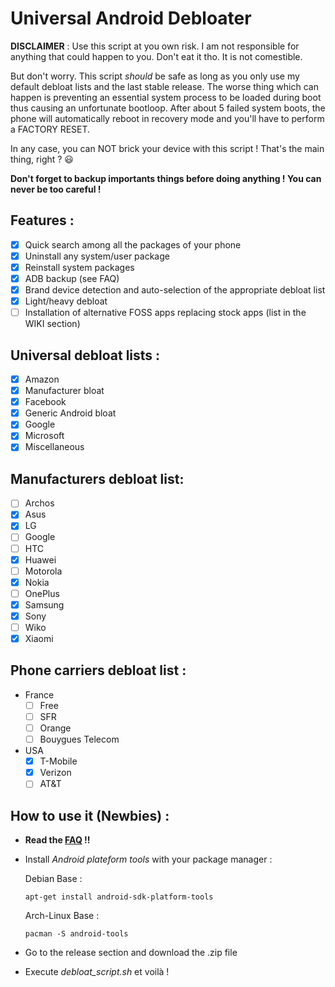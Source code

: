# Universal Android Debloater

**DISCLAIMER** : Use this script at you own risk. I am not responsible for anything that could happen to you. Don't eat it tho. It is not comestible.

But don't worry. This script *should* be safe as long as you only use my default debloat lists and the last stable release. The worse thing which can happen is preventing an essential system process to be loaded during boot thus causing an unfortunate bootloop. After about 5 failed system boots, the phone will automatically reboot in recovery mode and you'll have to perform a FACTORY RESET. 

In any case, you can NOT brick your device with this script ! That's the main thing, right ? :smiley:

**Don't forget to backup importants things before doing anything ! You can never be too careful !**

## Features :
* [X] Quick search among all the packages of your phone
* [X] Uninstall any system/user package
* [X] Reinstall system packages
* [X] ADB backup (see FAQ)
* [X] Brand device detection and auto-selection of the appropriate debloat list
* [X] Light/heavy debloat
* [ ] Installation of alternative FOSS apps replacing stock apps (list in the WIKI section)

## Universal debloat lists :
* [X] Amazon 
* [X] Manufacturer bloat
* [X] Facebook
* [X] Generic Android bloat
* [X] Google
* [X] Microsoft
* [X] Miscellaneous

## Manufacturers debloat list:
* [ ] Archos
* [X] Asus
* [X] LG
* [ ] Google
* [ ] HTC
* [X] Huawei
* [ ] Motorola
* [X] Nokia
* [ ] OnePlus	
* [X] Samsung
* [X] Sony
* [ ] Wiko
* [X] Xiaomi

## Phone carriers debloat list : 
 - France 
	* [ ] Free 
	* [ ] SFR
	* [ ] Orange
	* [ ] Bouygues Telecom
- USA
	* [X] T-Mobile 
	* [X] Verizon 
	* [ ] AT&T

## How to use it (Newbies) :
- **Read the [FAQ](https://gitlab.com/W1nst0n/universal-android-debloater/-/wikis/FAQ) !!** 
- Install *Android plateform tools* with your package manager :

 	Debian Base : 
 	```console
 	apt-get install android-sdk-platform-tools
 	```
 	Arch-Linux Base :
 	```console
 	pacman -S android-tools
 	```
- Go to the release section and download the .zip file
- Execute *debloat_script.sh* et voilà ! 

